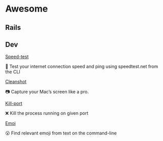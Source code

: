 # Awesome

## Rails

## Dev

[Speed-test](https://github.com/sindresorhus/speed-test)

🚀 Test your internet connection speed and ping using speedtest.net from the CLI 

[Cleanshot](https://cleanshot.com/)

📷 Capture your Mac’s screen like a pro.

[Kill-port](https://github.com/tiaanduplessis/kill-port)

❌ Kill the process running on given port

[Emoi](https://github.com/sindresorhus/emoj)

😮 Find relevant emoji from text on the command-line
